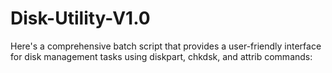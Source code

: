 # Disk-Utility-V1.0
Here's a comprehensive batch script that provides a user-friendly interface for disk management tasks using diskpart, chkdsk, and attrib commands:
